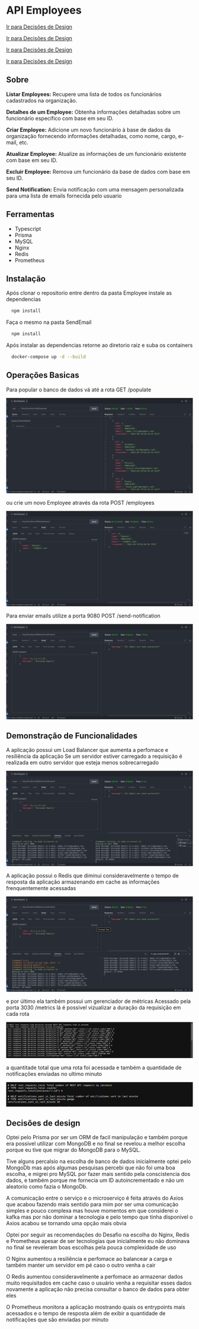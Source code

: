 
# API Employees

[Ir para Decisões de Design](#instalacao)

[Ir para Decisões de Design](#op-basicas)

[Ir para Decisões de Design](#demo-func)

[Ir para Decisões de Design](#desing)

## Sobre

**Listar Employees:** Recupere uma lista de todos os funcionários cadastrados na organização.

**Detalhes de um Employee:** Obtenha informações detalhadas sobre um funcionário específico com base em seu ID.

**Criar Employee:** Adicione um novo funcionário à base de dados da organização fornecendo informações detalhadas, como nome, cargo, e-mail, etc.

**Atualizar Employee:** Atualize as informações de um funcionário existente com base em seu ID.

**Excluir Employee:** Remova um funcionário da base de dados com base em seu ID.

**Send Notification:** Envia notificação com uma mensagem personalizada para uma lista de emails fornecida pelo usuario

## Ferramentas
* Typescript
* Prisma
* MySQL
* Nginx
* Redis
* Prometheus

## Instalação <a name="instalacao"></a>

Após clonar o repositorio entre dentro da pasta Employee instale as dependencias 
```bash
  npm install 
```
Faça o mesmo na pasta SendEmail
```bash
  npm install 
```
Após instalar as dependencias retorne ao diretorio raiz e suba os containers
```bash
  docker-compose up -d --build 
```

## Operações Basicas <a name="op-basicas"></a>

Para popular o banco de dados vá até a rota GET /populate

![Rota populate](imagens/PopulateRoute.png)

ou crie um novo Employee através da rota POST /employees

![Rota create](imagens/CreateRoute.png)

Para enviar emails utilize a porta 9080 POST /send-notification

![Rota send](imagens/SendRoute.png)

## Demonstração de Funcionalidades <a name="demo-func"></a>

A aplicação possui um Load Balancer que aumenta a perfomace e resiliência da aplicação
Se um servidor estiver carregado a requisição é realizada em outro servidor que esteja menos sobrecarregado

![Load Balancer](imagens/LoadBalancer.png)

A aplicação possui o Redis que diminui consideravelmente o tempo de resposta da aplicação armazenando em cache as informações frenquentemente acessadas

![Redis](imagens/Redis.png)

e por último ela também possui um gerenciador de métricas 
Acessado pela porta 3030 /metrics
lá é possivel vizualizar a duração da requisição em cada rota 

![Entrypoint response time](imagens/entrypointResponseTime.png)

a quantitade total que uma rota foi acessada e também a quantidade de notificações enviadas no ultimo minuto 

![Route acess](imagens/routeAcess.png)

## Decisões de design <a name="desing"></a>
Optei pelo Prisma por ser um ORM de facil manipulação e também porque era possivel utilizar com MongoDB e no final se revelou a melhor escolha porque eu tive que migrar do MongoDB para o MySQL.

Tive alguns percalsio na escolha de banco de dados inicialmente optei pelo MongoDb mas após algumas pesquisas percebi que não foi uma boa escolha, e migrei pro MySQL por fazer mais sentido pela conscistencia dos dados, e também porque me fornecia um ID autoincrementado e não um aleatorio como fazia o MongoDb.

A comunicação entre o serviço e o microserviço é feita através do Axios que acabou fazendo mais sentido para mim por ser uma comunicação simples e pouco complexa mas houve momentos em que considerei o kafka mas por não dominar a tecnologia e pelo tempo que tinha disponivel o Axios acabou se tornando uma opção mais obvia

Optei por seguir as recomendações do Desafio na escolha do Nginx, Redis e Prometheus apesar de ser tecnologias que inicialmente eu não dominava no final se reveleram boas escolhas pela pouca complexidade de uso 

O Nginx aumentou a resiliência e perfomace ao balancear a carga e também manter um servidor em pé caso o outro venha a cair

O Redis aumentou consideravelmente a perfomace ao armazenar dados muito requisitados em cache caso o usuário venha a requisitar esses dados novamente a aplicação não precisa consultar o banco de dados para obter eles

O Prometheus monitora a aplicação mostrando quais os entrypoints mais acessados e o tempo de resposta além de exibir a quantidade de notificações que são enviadas por minuto
